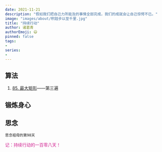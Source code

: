 ```yaml
---
date: 2021-11-21
description: "假如我们把自己力所能及的事情全部完成，我们的成就会让自己惊愕不已。"
image: "images/about/积跬步以至千里.jpg"
title: "持续行动"
author: 诸葛青
authorEmoji: 😃
pinned: false
tags:
- 
series:
-
---
```



## 算法
1. [85. 最大矩形](https://leetcode-cn.com/problems/maximal-rectangle)——第三遍


## 锻炼身心 

## 思念
``思念祖母的第98天``

<font color=VioletRed>记：持续行动的一百零八天！</font>


